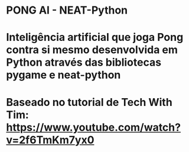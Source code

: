 # PONG AI - NEAT-Python
# Inteligência artificial que joga Pong contra si mesmo desenvolvida em Python através das bibliotecas pygame e neat-python
# Baseado no tutorial de Tech With Tim: https://www.youtube.com/watch?v=2f6TmKm7yx0
